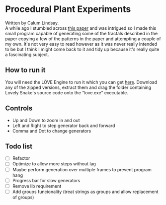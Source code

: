 # Procedural Plant Experiments
Written by Calum Lindsay.  
 A while ago I stumbled across [this paper](http://algorithmicbotany.org/papers/lsfp.pdf) and was intrigued so I made this small program capable of generating some of the fractals described in the paper copying a few of the patterns in the paper and attempting a couple of my own. It's not very easy to read however as it was never really intended to be but I think I might come back to it and tidy up because it's really quite a fascinating subject.

## How to run it
You will need the LÖVE Engine to run it which you can get [here](https://love2d.org "LÖVE 2D's Homepage"). Download any of the zipped versions, extract them and drag the folder containing Lovely Snake's source code onto the "love.exe" executable.

## Controls
- Up and Down to zoom in and out
- Left and Right to step generator back and forward
- Comma and Dot to change generators

## Todo list
- [ ] Refactor
- [ ] Optimize to allow more steps without lag
- [ ] Maybe perform generation over multiple frames to prevent program hang
- [ ] Progress bar for slow generators
- [ ] Remove lib requirement
- [ ] Add groups funcionality (treat strings as groups and allow replacement of groups)